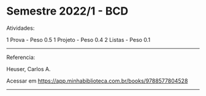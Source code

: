 # Semestre 2022/1 - BCD

Atividades:

1 Prova   - Peso 0.5
1 Projeto - Peso 0.4
2 Listas  - Peso 0.1

---------------------------------------------------------------

Referencia:

Heuser, Carlos A.

Acessar em https://app.minhabiblioteca.com.br/books/9788577804528

--------------------------------------------------------------------


